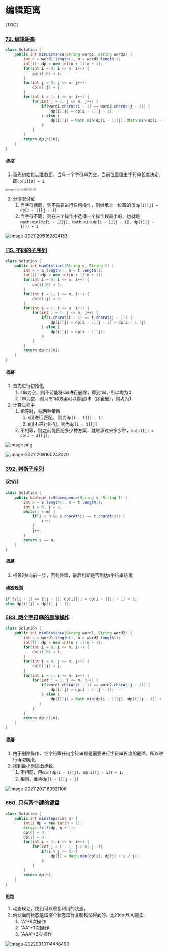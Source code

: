 # 编辑距离

[TOC]  

### [72. 编辑距离](https://leetcode-cn.com/problems/edit-distance/)

```java
class Solution {
    public int minDistance(String word1, String word2) {
        int n = word1.length(), m = word2.length();
        int[][] dp = new int[n + 1][m + 1];
        for(int i = 0; i <= n; i++) {
            dp[i][0] = i;
        }
        for(int j = 0; j <= m; j++){
            dp[0][j] = j;
        }
        for(int i = 1; i <= n; i++) {
            for(int j = 1; j <= m; j++) {
                if(word1.charAt(i - 1) == word2.charAt(j - 1)) {
                    dp[i][j] = dp[i - 1][j - 1];
                } else {
                    dp[i][j] = Math.min(dp[i - 1][j], Math.min(dp[i - 1][j - 1], dp[i][j - 1])) + 1;
                }
            }
        }
        return dp[n][m];
    }
}
```

##### 思路

1. 首先初始化二维数组，当有一个字符串为空，当前位置值由字符串长度决定，即`dp[i][0] = i`

<img src="编辑距离.assets/image-20211205162655140.png" alt="image-20211205162655140" style="zoom:50%;" />

2. 分情况讨论
   1. 当字符相同，则不需要进行任何操作，则继承上一位置的值`dp[i][j] = dp[i - 1][j - 1]`
   2. 当字符不同，则在三个操作中选择一个操作数最小的，也就是`Math.min(dp[i - 1][j], Math.min(dp[i - 1][j - 1], dp[i][j - 1])) + 1`

![image-20211205162824133](编辑距离.assets/image-20211205162824133.png)

### [115. 不同的子序列](https://leetcode-cn.com/problems/distinct-subsequences/)

```java
class Solution {
    public int numDistinct(String s, String t) {
        int n = s.length(), m = t.length();
        int[][] dp = new int[n + 1][m + 1];
        for(int i = 0; i <= n; i++) {
            dp[i][0] = 1;
        }
        for(int j = 1; j <= m; j++) {
            dp[0][j] = 0;
        }
        for(int i = 1; i <= n; i++) {
            for(int j = 1; j <= m; j++) {
                if(s.charAt(i - 1) == t.charAt(j - 1)) {
                    dp[i][j] = dp[i - 1][j - 1] + dp[i - 1][j];
                } else {
                    dp[i][j] = dp[i - 1][j];
                }
            }
        }
        return dp[n][m];
    }
}
```

##### 思路

1. 首先进行初始化
   1. s串为空，则不可能将s串进行删除，得到t串，所以均为0
   2. t串为空，则只有1种方案可以得到t串（即全删），则均为1
2. 计算过程中
   1. 相等时，有两种策略
      1. s[i]进行匹配。 则为`dp[i - 1][j - 1]`
      2. s[i]不进行匹配。则为`dp[i - 1][j]`
   2. 不相等，则之前能匹配多少种方案，就继承过来多少种，`dp[i][j] = dp[i - 1][j];`

![image.png](编辑距离.assets/1615916797-rXJnAT-image.png)

![image-20211208160243020](编辑距离.assets/image-20211208160243020.png)

### [392. 判断子序列](https://leetcode-cn.com/problems/is-subsequence/)

#### 双指针

```java
class Solution {
    public boolean isSubsequence(String s, String t) {
        int n = s.length(), m = t.length();
        int i = 0, j = 0;
        while(j < m) {
            if(i < n && s.charAt(i) == t.charAt(j)) {
                i++;
            }
            j++;
        }
        return i == n;
    }
}
```

##### 思路

1. 相等时s向前一步，否则停留，最后判断是否到达s字符串结尾

#### 动态规划

```java
if (s[i - 1] == t[j - 1]) dp[i][j] = dp[i - 1][j - 1] + 1;
else dp[i][j] = dp[i][j - 1];
```

### [583. 两个字符串的删除操作](https://leetcode-cn.com/problems/delete-operation-for-two-strings/)

```java
class Solution {
    public int minDistance(String word1, String word2) {
        int n = word1.length(), m = word2.length();
        int[][] dp = new int[n + 1][m + 1];
        for(int i = 0; i <= n; i++) {
            dp[i][0] = i;
        }
        for(int j = 0; j <= m; j++) {
            dp[0][j] = j;
        }
        for(int i = 1; i <= n; i++) {
            for(int j = 1; j <= m; j++) {
                if(word1.charAt(i - 1) == word2.charAt(j - 1)) {
                    dp[i][j] = dp[i - 1][j - 1];
                } else {
                    dp[i][j] = Math.min(dp[i - 1][j], dp[i][j - 1]) + 1;
               }
            }
        }
        return dp[n][m];
    }
}
```

##### 思路

1. 由于删除操作，空字符跟任何字符串都是需要进行字符串长度的删除。所以进行dp初始化
2. 找到最小删除出步数，
   1. 不相同，用`min(dp[i - 1][j], dp[i][j - 1]) + 1`。
   2. 相同，继承`dp[i - 1][j - 1]`

![image-20211207160921106](编辑距离.assets/image-20211207160921106.png)

### [650. 只有两个键的键盘](https://leetcode-cn.com/problems/2-keys-keyboard/)

```java
class Solution {
    public int minSteps(int n) {
        int[] dp = new int[n + 1];
        Arrays.fill(dp, n + 1);
        dp[0] = 0;
        dp[1] = 0;
        for(int i = 2; i <= n; i++) {
            for(int j = i - 1; j > 0; j--){
                if(i % j == 0) {
                    dp[i] = Math.min(dp[i], dp[j] + i / j);
                }
            }
        }
        return dp[n];
    }
}
```

#### 思路

1. 动态规划，找到可以重复利用的状态。
2. 确认当前状态是由哪个状态进行复制粘贴得到的。比如dp[6]可能由
   1. "A"+6次操作
   2. "AA"+3次操作
   3. "AAA"+2次操作

![image-20220313114448490](编辑距离.assets/image-20220313114448490.png)